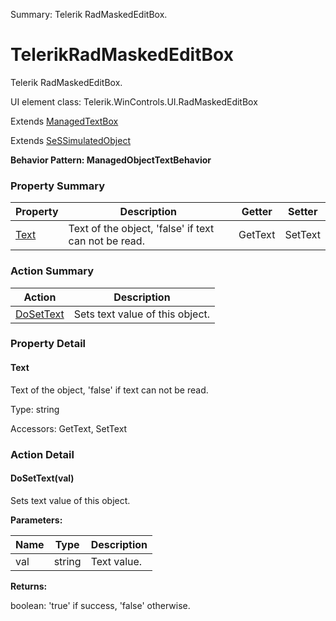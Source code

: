 Summary: Telerik RadMaskedEditBox.

# TelerikRadMaskedEditBox

Telerik RadMaskedEditBox.
 
UI element class: Telerik.WinControls.UI.RadMaskedEditBox

Extends [ManagedTextBox](ManagedTextBox.md)

Extends [SeSSimulatedObject](SeSSimulatedObject.md)





**Behavior Pattern: ManagedObjectTextBehavior**


<!-- ============================== property summary ========================== -->

	

### Property Summary

| **Property** | **Description** | **Getter** | **Setter** |
| ------------ | --------------- | ---------- | ---------- |
| [Text](#Text) | Text of the object, 'false' if text can not be read. | GetText | SetText |



	
<!-- ============================== action summary ========================== -->



### Action Summary

|  **Action** | **Description** | 
| ----------- | --------------- |
|	[DoSetText](#DoSetText) | Sets text value of this object. |




<!-- ============================== property detail ========================== -->
	
### Property Detail
		
<a name="Text"></a>
#### Text


Text of the object, 'false' if text can not be read.

			
	
			
Type: string
			
			
Accessors: GetText, SetText
			
		
	
	
<!-- ============================== action detail ========================== -->
	
### Action Detail
		
<a name="DoSetText"></a>    
#### DoSetText(val)

Sets text value of this object.


**Parameters:**

|	**Name** | **Type** | **Description** |
| ---------- | -------- | --------------- |
| val | string |	Text value. |




**Returns:**

boolean: 'true' if success, 'false' otherwise.



<a name="see.also.telerikradmaskededitbox.dosettext"></a>

	


